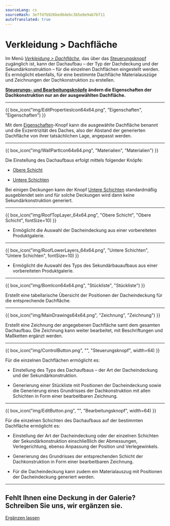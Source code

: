 ```yaml
---
sourceLang: cs
sourceHash: 3effd7b926bed6debc3b5e8e9ab7bf11
autoTranslated: true
---
```


<h1>Verkleidung > Dachfläche</h1>

<p>Im Menü <u><i>Verkleidung > Dachfläche</i></u>, das über das <u>Steuerungsknopf</u> zugänglich ist, kann der Dachaufbau – der Typ der Dachdeckung und der Sekundärkonstruktion – für die einzelnen Dachflächen eingestellt werden. Es ermöglicht ebenfalls, für eine bestimmte Dachfläche Materialauszüge und Zeichnungen der Dachkonstruktion zu erstellen.</p>

<p><b><u>Steuerungs- und Bearbeitungsknöpfe</u> ändern die Eigenschaften der Dachkonstruktion nur an der ausgewählten Dachfläche.</b></p>

<hr class="main"> <!-- Vodorovná čára jako oddělovač sekce -->

{{ box_icon("img/EditPropertiesIcon64x64.png", "Eigenschaften", "Eigenschaften") }}

<p>Mit dem <u>Eigenschaften</u>-Knopf kann die ausgewählte Dachfläche benannt und die Exzentrizität des Daches, also der Abstand der generierten Dachfläche von ihrer tatsächlichen Lage, angepasst werden.</p>

<hr class="main"> <!-- Vodorovná čára jako oddělovač sekce -->

{{ box_icon("img/WallPartIcon64x64.png", "Materialien", "Materialien") }}

<p>Die Einstellung des Dachaufbaus erfolgt mittels folgender Knöpfe:</p>

<ul>
  <li><p><u>Obere Schicht</u></p></li>
  <li><p><u>Untere Schichten</u></p></li>
</ul>

<p>
Bei einigen Deckungen kann der Knopf <u>Untere Schichten</u> standardmäßig ausgeblendet sein und für solche Deckungen wird dann keine Sekundärkonstruktion generiert.
</p> 

<hr> <!-- Vodorovná čára jako oddělovač sekce -->

{{ box_icon("img/RoofTopLayer_64x64.png", "Obere Schicht", "Obere Schicht", fontSize=10) }}
<ul>
  <li><p>Ermöglicht die Auswahl der Dacheindeckung aus einer vorbereiteten Produktgalerie.</p></li>
</ul>

<hr> <!-- Vodorovná čára jako oddělovač sekce -->

{{ box_icon("img/RoofLowerLayers_64x64.png", "Untere Schichten", "Untere Schichten", fontSize=10) }}
<ul>
  <li><p>Ermöglicht die Auswahl des Typs des Sekundärbauaufbaus aus einer vorbereiteten Produktgalerie.</p></li>
</ul>

<hr class="main"> <!-- Vodorovná čára jako oddělovač sekce -->

{{ box_icon("img/BomIcon64x64.png", "Stückliste", "Stückliste") }}

<p>Erstellt eine tabellarische Übersicht der Positionen der Dacheindeckung für die entsprechende Dachfläche.</p>

<hr class="main"> <!-- Vodorovná čára jako oddělovač sekce -->

{{ box_icon("img/MainDrawings64x64.png", "Zeichnung", "Zeichnung") }}

<p>Erstellt eine Zeichnung der angegebenen Dachfläche samt dem gesamten Dachaufbau. Die Zeichnung kann weiter bearbeitet, mit Beschriftungen und Maßketten ergänzt werden.</p>

<hr class="main"> <!-- Vodorovná čára jako oddělovač sekce -->

{{ box_icon("img/ControlButton.png", "", "Steuerungsknopf", width=64) }}

<p>Für die einzelnen Dachflächen ermöglicht es:</p>

<ul>
  <li><p>Einstellung des Typs des Dachaufbaus – der Art der Dacheindeckung und der Sekundärkonstruktion.</p></li>
  <li><p>Generierung einer Stückliste mit Positionen der Dacheindeckung sowie die Generierung eines Grundrisses der Dachkonstruktion mit allen Schichten in Form einer bearbeitbaren Zeichnung.</p></li>
</ul>

<hr class="main"> <!-- Vodorovná čára jako oddělovač sekce -->

{{ box_icon("img/EditButton.png", "", "Bearbeitungsknopf", width=64) }}

<p>Für die einzelnen Schichten des Dachaufbaus auf der bestimmten Dachfläche ermöglicht es:</p>

<ul>
  <li><p>Einstellung der Art der Dacheindeckung oder der einzelnen Schichten der Sekundärkonstruktion einschließlich der Abmessungen, Verlegerichtung, ebenso Anpassung der Position und Verlegewinkels.</p></li>
  <li><p>Generierung des Grundrisses der entsprechenden Schicht der Dachkonstruktion in Form einer bearbeitbaren Zeichnung.</p></li>
  <li><p>Für die Dacheindeckung kann zudem ein Materialauszug mit Positionen der Dacheindeckung generiert werden.</p></li>
</ul>

<hr class="main"> <!-- Vodorovná čára jako oddělovač sekce -->

<h2>Fehlt Ihnen eine Deckung in der Galerie? Schreiben Sie uns, wir ergänzen sie.</h2>
<a href="mailto:jiri.podval@histruct.com?subject=Anfrage zum HiStruct Gebäudekonfigurator" class="btn">
  Ergänzen lassen
</a>

<!-- product: HiStruct Roofs -->